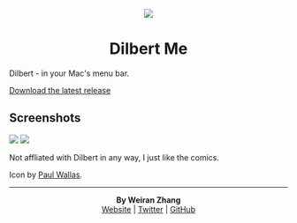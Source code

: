 <div style="text-align: center">
  <img src="https://i.imgur.com/jCCxbRi.png" />
  <h1>Dilbert Me</h1>
</div>

Dilbert - in your Mac's menu bar.

[Download the latest release](https://github.com/weiran/Dilbert-Me/releases/latest)

## Screenshots

![](http://i.imgur.com/Y8n8Xfp.png)
![](http://i.imgur.com/iHjdzl5.png)

Not affliated with Dilbert in any way, I just like the comics.

Icon by [Paul Wallas](http://paulwallas.com).

---

<p align="center">
  <b>By Weiran Zhang</b><br>
  <a href="https://weiran.co">Website</a> |
  <a href="https://twitter.com/weiran">Twitter</a> |
  <a href="https://github.com/weiran">GitHub</a>
</p>
